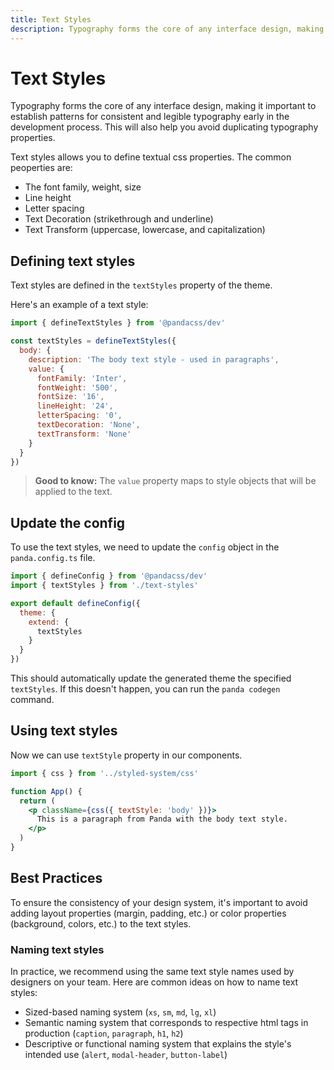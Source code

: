 ```yaml
---
title: Text Styles
description: Typography forms the core of any interface design, making it important to establish patterns for consistent and legible typography early in the development process. This will also help you avoid duplicating typography properties.
---
```


# Text Styles

Typography forms the core of any interface design, making it important to establish patterns for consistent and legible typography early in the development process. This will also help you avoid duplicating typography properties.

Text styles allows you to define textual css properties. The common peoperties are:

- The font family, weight, size
- Line height
- Letter spacing
- Text Decoration (strikethrough and underline)
- Text Transform (uppercase, lowercase, and capitalization)

## Defining text styles

Text styles are defined in the `textStyles` property of the theme.

Here's an example of a text style:

```js filename="text-styles.ts"
import { defineTextStyles } from '@pandacss/dev'

const textStyles = defineTextStyles({
  body: {
    description: 'The body text style - used in paragraphs',
    value: {
      fontFamily: 'Inter',
      fontWeight: '500',
      fontSize: '16',
      lineHeight: '24',
      letterSpacing: '0',
      textDecoration: 'None',
      textTransform: 'None'
    }
  }
})
```

> **Good to know:** The `value` property maps to style objects that will be applied to the text.

## Update the config

To use the text styles, we need to update the `config` object in the `panda.config.ts` file.

```js filename="panda.config.ts"
import { defineConfig } from '@pandacss/dev'
import { textStyles } from './text-styles'

export default defineConfig({
  theme: {
    extend: {
      textStyles
    }
  }
})
```

This should automatically update the generated theme the specified `textStyles`. If this doesn't happen, you can run the `panda codegen` command.

## Using text styles

Now we can use `textStyle` property in our components.

```jsx
import { css } from '../styled-system/css'

function App() {
  return (
    <p className={css({ textStyle: 'body' })}>
      This is a paragraph from Panda with the body text style.
    </p>
  )
}
```

## Best Practices

To ensure the consistency of your design system, it's important to avoid adding layout properties (margin, padding,
etc.) or color properties (background, colors, etc.) to the text styles.

### Naming text styles

In practice, we recommend using the same text style names used by designers on your team. Here are common ideas on how to name text styles:

- Sized-based naming system (`xs`, `sm`, `md`, `lg`, `xl`)
- Semantic naming system that corresponds to respective html tags in production (`caption`, `paragraph`, `h1`, `h2`)
- Descriptive or functional naming system that explains the style's intended use (`alert`, `modal-header`, `button-label`)
